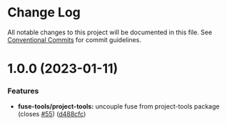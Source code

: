# Change Log

All notable changes to this project will be documented in this file.
See [Conventional Commits](https://conventionalcommits.org) for commit guidelines.

# 1.0.0 (2023-01-11)


### Features

* **fuse-tools/project-tools:** uncouple fuse from project-tools package (closes [#55](https://github.com/uxland/uxland/issues/55)) ([d488cfc](https://github.com/uxland/uxland/commit/d488cfcb57e96b7c39149ffb375742dfe240f8e5))
